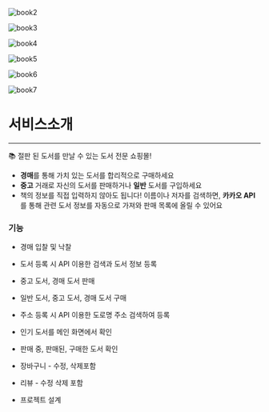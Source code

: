 ![book2](https://github.com/chaney1475/Booktion/assets/86292444/5441cfc2-5e33-4302-b575-18656a93930d)

![book3](https://github.com/chaney1475/Booktion/assets/86292444/38b6e64c-acc8-49d6-b9ec-02b0740690d7)

![book4](https://github.com/chaney1475/Booktion/assets/86292444/ca3183c4-943a-4f2f-aaf7-010674da77fc)

![book5](https://github.com/chaney1475/Booktion/assets/86292444/c77004ff-c523-43b4-bfed-02943f036673)


![book6](https://github.com/chaney1475/Booktion/assets/86292444/e9b13ade-f73f-4f38-ad50-3f6e2149032a)

![book7](https://github.com/chaney1475/Booktion/assets/86292444/8ad2ac92-b26a-4c71-8418-d4c3a77f8b5d)

# 서비스소개
---

📚 절판 된 도서를 만날 수 있는 도서 전문 쇼핑몰!

- **경매**를 통해 가치 있는 도서를 합리적으로 구매하세요
- **중고** 거래로 자신의 도서를 판매하거나 **일반** 도서를 구입하세요
- 책의 정보를 직접 입력하지 않아도 됩니다! 이름이나 저자를 검색하면,
**카카오 API**를 통해 관련 도서 정보를 자동으로 가져와 판매 목록에 올릴 수 있어요

### 기능

- 경매 입찰 및 낙찰
- 도서 등록 시 API 이용한 검색과 도서 정보 등록
- 중고 도서, 경매 도서 판매
- 일반 도서, 중고 도서, 경매 도서 구매
- 주소 등록 시 API 이용한 도로명 주소 검색하여 등록
- 인기 도서를 메인 화면에서 확인
- 판매 중, 판매된, 구매한 도서 확인
- 장바구니 - 수정, 삭제포함
- 리뷰 - 수정 삭제 포함

- 프로젝트 설계
